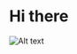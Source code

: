 # Hi there
![Alt text](https://spotify-recently-played-readme.vercel.app/api?user=2hha1eotal2hajpwy4iqonftl)
